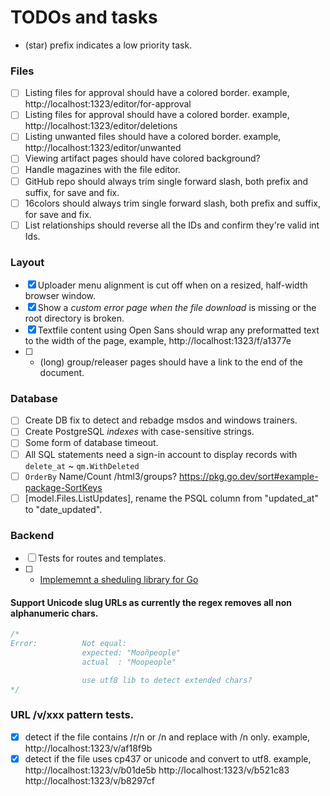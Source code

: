 # TODOs and tasks

  * (star) prefix indicates a low priority task.

### Files

- [ ] Listing files for approval should have a colored border.
		example, http://localhost:1323/editor/for-approval
- [ ] Listing files for approval should have a colored border.
		example, http://localhost:1323/editor/deletions
- [ ] Listing unwanted files should have a colored border.
		example, http://localhost:1323/editor/unwanted
- [ ] Viewing artifact pages should have colored background?
- [ ] Handle magazines with the file editor.
- [ ] GitHub repo should always trim single forward slash, both prefix and suffix, for save and fix.
- [ ] 16colors should always trim single forward slash, both prefix and suffix, for save and fix.
- [ ] List relationships should reverse all the IDs and confirm they're valid int Ids.

### Layout

- [X] Uploader menu alignment is cut off when on a resized, half-width browser window.
- [X] Show a *custom error page when the file download* is missing or the root directory is broken.
- [X] Textfile content using Open Sans should wrap any preformatted text to the width of the page, example, http://localhost:1323/f/a1377e
- [ ] * (long) group/releaser pages should have a link to the end of the document.

### Database

- [ ] Create DB fix to detect and rebadge msdos and windows trainers.
- [ ] Create PostgreSQL *indexes* with case-sensitive strings.
- [ ] Some form of database timeout.
- [ ] All SQL statements need a sign-in account to display records with `delete_at` ~ `qm.WithDeleted`
- [ ] `OrderBy` Name/Count /html3/groups? https://pkg.go.dev/sort#example-package-SortKeys
- [ ] [model.Files.ListUpdates], rename the PSQL column from "updated_at" to "date_updated".

### Backend

- [ ] Tests for routes and templates.
- [ ] * [Implememnt a sheduling library for Go](https://github.com/reugn/go-quartz)

#### Support Unicode slug URLs as currently the regex removes all non alphanumeric chars.

```go
/*
Error:      	Not equal:
            	expected: "Mooñpeople"
            	actual  : "Moopeople"

				use utf8 lib to detect extended chars?
*/
```

### URL /v/xxx pattern tests.

- [X] detect if the file contains /r/n or /n and replace with /n only.
		example, http://localhost:1323/v/af18f9b
- [X] detect if the file uses cp437 or unicode and convert to utf8.
        example, http://localhost:1323/v/b01de5b 
		         http://localhost:1323/v/b521c83
				 http://localhost:1323/v/b8297cf
